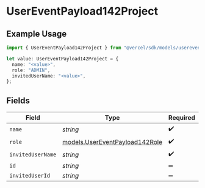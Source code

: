 # UserEventPayload142Project

## Example Usage

```typescript
import { UserEventPayload142Project } from "@vercel/sdk/models/userevent.js";

let value: UserEventPayload142Project = {
  name: "<value>",
  role: "ADMIN",
  invitedUserName: "<value>",
};
```

## Fields

| Field                                                                  | Type                                                                   | Required                                                               | Description                                                            |
| ---------------------------------------------------------------------- | ---------------------------------------------------------------------- | ---------------------------------------------------------------------- | ---------------------------------------------------------------------- |
| `name`                                                                 | *string*                                                               | :heavy_check_mark:                                                     | N/A                                                                    |
| `role`                                                                 | [models.UserEventPayload142Role](../models/usereventpayload142role.md) | :heavy_check_mark:                                                     | N/A                                                                    |
| `invitedUserName`                                                      | *string*                                                               | :heavy_check_mark:                                                     | N/A                                                                    |
| `id`                                                                   | *string*                                                               | :heavy_minus_sign:                                                     | N/A                                                                    |
| `invitedUserId`                                                        | *string*                                                               | :heavy_minus_sign:                                                     | N/A                                                                    |